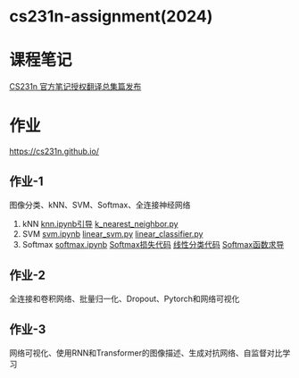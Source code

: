 # cs231n-assignment(2024)
# 课程笔记
[CS231n 官方笔记授权翻译总集篇发布](https://github.com/whyscience/CS231n-Note-Translation_CN/tree/master)
# 作业
https://cs231n.github.io/
## 作业-1
图像分类、kNN、SVM、Softmax、全连接神经网络
1. kNN  [knn.ipynb引导](https://github.com/ruip0729/cs231n/blob/main/assignment1/knn.ipynb) [k_nearest_neighbor.py](https://github.com/ruip0729/cs231n/blob/main/assignment1/cs231n/classifiers/k_nearest_neighbor.py)
2. SVM  [svm.ipynb](https://github.com/ruip0729/cs231n/blob/main/assignment1/svm.ipynb) [linear_svm.py](https://github.com/ruip0729/cs231n/blob/main/assignment1/cs231n/classifiers/linear_svm.py) [linear_classifier.py](https://github.com/ruip0729/cs231n/blob/main/assignment1/cs231n/classifiers/linear_classifier.py)
3. Softmax [softmax.ipynb](https://github.com/ruip0729/cs231n/blob/main/assignment1/softmax.ipynb) [Softmax损失代码](https://github.com/ruip0729/cs231n/blob/main/assignment1/cs231n/classifiers/softmax.py) [线性分类代码](https://github.com/ruip0729/cs231n/blob/main/assignment1/cs231n/classifiers/linear_classifier.py) [Softmax函数求导](https://github.com/ruip0729/cs231n/blob/main/%E8%A1%A5%E5%85%85%E5%86%85%E5%AE%B9/softmax%E5%87%BD%E6%95%B0%E6%B1%82%E5%AF%BC.md)
## 作业-2
全连接和卷积网络、批量归一化、Dropout、Pytorch和网络可视化
## 作业-3
网络可视化、使用RNN和Transformer的图像描述、生成对抗网络、自监督对比学习

